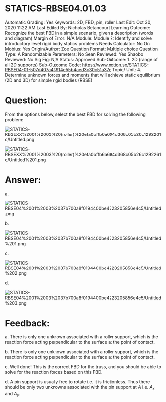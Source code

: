 # STATICS-RBSE04.01.03

Automatic Grading: Yes
Keywords: 2D, FBD, pin, roller
Last Edit: Oct 30, 2020 11:22 AM
Last Edited By: Nicholas Betancourt
Learning Outcome: Recognize the best FBD in a simple scenario, given a description (words and diagram)
Margin of Error: N/A
Module: Module 2: Identify and solve introductory level rigid body statics problems
Needs Calculator: No
On Mobius: Yes
Origin/Author: Zoe
Question Format: Multiple choice
Question Type: A
Randomizable Parameters: No
Sean Reviewed: Yes
Shaobo Reviewed: No
Sig Fig: N/A
Status: Approved
Sub-Outcome: 1. 2D (range of all 2D supports)
Sub-Outcome Code: https://www.notion.so/STATICS-RBSE04-01-507d407a43914e55b4aed3c30c51a37e
Topic/ Unit: 4. Determine unknown forces and moments that will achieve static equilibrium (2D and 3D) for simple rigid bodies (RBSE)

# Question:

From the options below, select the best FBD for solving the following problem:

![STATICS-RBSEXX%2001%2003%20(roller)%20efa0bffb6a694d368c05b26c1292261c/Untitled.png](STATICS-RBSEXX%2001%2003%20(roller)%20efa0bffb6a694d368c05b26c1292261c/Untitled.png)

![STATICS-RBSEXX%2001%2003%20(roller)%20efa0bffb6a694d368c05b26c1292261c/Untitled%201.png](STATICS-RBSEXX%2001%2003%20(roller)%20efa0bffb6a694d368c05b26c1292261c/Untitled%201.png)

# Answer:

a.

![STATICS-RBSE04%2001%2003%2037b700a8f0194400be4223205856e4c5/Untitled.png](STATICS-RBSE04%2001%2003%2037b700a8f0194400be4223205856e4c5/Untitled.png)

b.

![STATICS-RBSE04%2001%2003%2037b700a8f0194400be4223205856e4c5/Untitled%201.png](STATICS-RBSE04%2001%2003%2037b700a8f0194400be4223205856e4c5/Untitled%201.png)

c.

![STATICS-RBSE04%2001%2003%2037b700a8f0194400be4223205856e4c5/Untitled%202.png](STATICS-RBSE04%2001%2003%2037b700a8f0194400be4223205856e4c5/Untitled%202.png)

d.

![STATICS-RBSE04%2001%2003%2037b700a8f0194400be4223205856e4c5/Untitled%203.png](STATICS-RBSE04%2001%2003%2037b700a8f0194400be4223205856e4c5/Untitled%203.png)

# Feedback:

a. There is only one unknown associated with a roller support, which is the reaction force acting perpendicular to the surface at the point of contact. 

b. There is only one unknown associated with a roller support, which is the reaction force acting perpendicular to the surface at the point of contact. 

c. Well done! This is the correct FBD for the truss, and you should be able to solve for the reaction forces based on this FBD.

d. A pin support is usually free to rotate i.e. it is frictionless. Thus there should be only two unknowns associated with the pin support at $A$ i.e. $A_x$ and $A_y$.